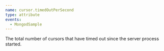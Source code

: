 ```yaml
---
name: cursor.timedOutPerSecond
type: attribute
events:
  - MongodSample
---
```


The total number of cursors that have timed out since the server process started.